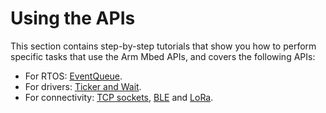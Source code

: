 # Using the APIs

This section contains step-by-step tutorials that show you how to perform specific tasks that use the Arm Mbed APIs, and covers the following APIs:

- For RTOS: [EventQueue](the-eventqueue-api.html).
- For drivers: [Ticker and Wait](application-flow-control.html).
- For connectivity: [TCP sockets](cellular-tcp-sockets.html), [BLE](ble-tutorial.html) and [LoRa](LoRa-tutorial.html).
